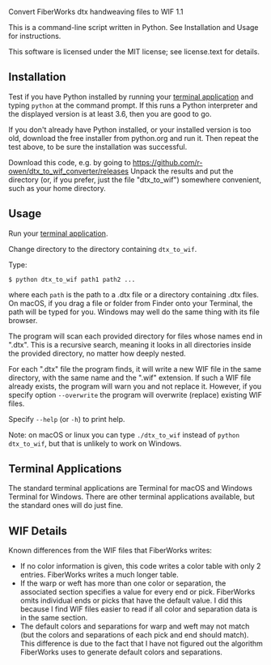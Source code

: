 Convert FiberWorks dtx handweaving files to WIF 1.1

This is a command-line script written in Python. See Installation and Usage for instructions.

This software is licensed under the MIT license; see license.text for details.

Installation
------------

Test if you have Python installed by running your [terminal application](#terminal-applications) and typing `python` at the command prompt. If this runs a Python interpreter and the displayed version is at least 3.6, then you are good to go.

If you don't already have Python installed, or your installed version is too old, download the free installer from python.org and run it. Then repeat the test above, to be sure the installation was successful.

Download this code, e.g. by going to https://github.com/r-owen/dtx_to_wif_converter/releases
Unpack the results and put the directory (or, if you prefer, just the file "dtx_to_wif") somewhere convenient, such as your home directory.

Usage
-----

Run your [terminal application](#terminal-applications).

Change directory to the directory containing `dtx_to_wif`.

Type:

`$ python dtx_to_wif path1 path2 ...`

where each `path` is the path to a .dtx file or a directory containing .dtx files. On macOS, if you drag a file or folder from Finder onto your Terminal, the path will be typed for you. Windows may well do the same thing with its file browser.

The program will scan each provided directory for files whose names end in ".dtx". This is a recursive search, meaning it looks in all directories inside the provided directory, no matter how deeply nested.

For each ".dtx" file the program finds, it will write a new WIF file in the same directory, with the same name and the ".wif" extension. If such a WIF file already exists, the program will warn you and not replace it. However, if you specify option `--overwrite` the program will overwrite (replace) existing WIF files.

Specify `--help` (or `-h`) to print help.

Note: on macOS or linux you can type `./dtx_to_wif` instead of `python dtx_to_wif`, but that is unlikely to work on Windows.

Terminal Applications
---------------------

The standard terminal applications are Terminal for macOS and Windows Terminal for Windows. There are other terminal applications available, but the standard ones will do just fine.

WIF Details
-----------

Known differences from the WIF files that FiberWorks writes:

- If no color information is given, this code writes a color table with only 2 entries. FiberWorks writes a much longer table.
- If the warp or weft has more than one color or separation, the associated section specifies a value for every end or pick. FiberWorks omits individual ends or picks that have the default value. I did this because I find WIF files easier to read if all color and separation data is in the same section.
- The default colors and separations for warp and weft may not match (but the colors and separations of each pick and end should match). This difference is due to the fact that I have not figured out the algorithm FiberWorks uses to generate default colors and separations.
